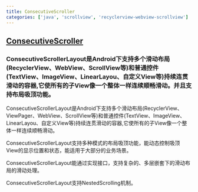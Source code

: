 ```yaml
---
title: ConsecutiveScroller
categories: ['java', 'scrollview', 'recyclerview-webview-scrollview']
---
```

## [ConsecutiveScroller](https://github.com/donkingliang/ConsecutiveScroller)

### ConsecutiveScrollerLayout是Android下支持多个滑动布局(RecyclerView、WebView、ScrollView等)和普通控件(TextView、ImageView、LinearLayou、自定义View等)持续连贯滑动的容器,它使所有的子View像一个整体一样连续顺畅滑动。并且支持布局吸顶功能。


ConsecutiveScrollerLayout是Android下支持多个滑动布局(RecyclerView、ViewPager、WebView、ScrollView等)和普通控件(TextView、ImageView、LinearLayou、自定义View等)持续连贯滑动的容器,它使所有的子View像一个整体一样连续顺畅滑动。

ConsecutiveScrollerLayout支持多种模式的布局吸顶功能，能动态控制吸顶View的显示位置和状态，能适用于大部分的业务场景。

ConsecutiveScrollerLayout能通过实现接口，支持复杂的、多层嵌套下的滑动布局的滑动处理。

ConsecutiveScrollerLayout支持NestedScrolling机制。
